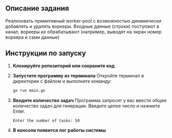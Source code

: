 ## Описание задания
Реализовать примитивный worker-pool с возможностью динамически добавлять и удалять воркеры. 
Входные данные (строки) поступают в канал, воркеры их обрабатывают (например, выводят на экран номер воркера и сами данные)

## Инструкции по запуску

1.  **Клонируйте репозиторий или сохраните код**

2.  **Запустите программу из терминала**
    Откройте терминал в директории с файлом и выполните команду:
    ```bash
    go run main.go
    ```

3.  **Введите количество задач**
    Программа запросит у вас ввести общее количество задач для генерации. Введите целое число и нажмите Enter.
    ```
    Enter the number of tasks: 50
    ```

4.  **В консоли появится лог работы системы**

